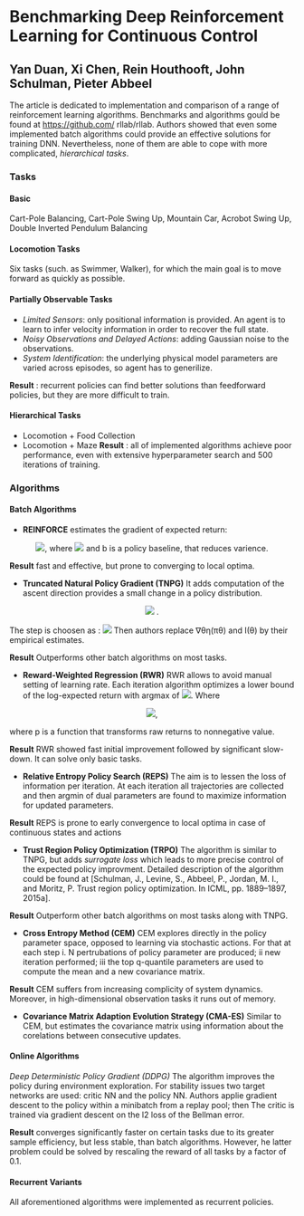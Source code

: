 # Benchmarking Deep Reinforcement Learning for Continuous Control
## Yan Duan, Xi Chen, Rein Houthooft, John Schulman, Pieter Abbeel

The article is dedicated to implementation and comparison of a range of reinforcement learning algorithms. Benchmarks and algorithms gould be found at
https://github.com/ rllab/rllab. Authors showed that even some implemented batch algorithms could provide an effective solutions for training DNN.
Nevertheless, none of them are able to cope with more complicated, _hierarchical tasks_. 

### Tasks

#### Basic
Cart-Pole Balancing, Cart-Pole Swing Up, Mountain Car, Acrobot Swing Up, Double Inverted Pendulum Balancing

#### Locomotion Tasks
Six tasks (such. as Swimmer, Walker), for which the main goal is to move forward as quickly as possible.

#### Partially Observable Tasks
- _Limited Sensors_:  only positional information is provided. An agent is to learn to infer velocity information in order to recover the full state.
- _Noisy Observations and Delayed Actions_: adding Gaussian noise to the observations.
- _System Identification_: the underlying physical model parameters are varied across episodes, so agent has to generilize.

__Result__ :  recurrent policies can find better solutions than feedforward policies,  but they are more difficult to train.

#### Hierarchical Tasks
- Locomotion + Food Collection
- Locomotion + Maze
__Result__ : all of implemented algorithms achieve poor performance, even with extensive hyperparameter search and 500 iterations of training.

### Algorithms

#### Batch Algorithms

- __REINFORCE__ estimates the gradient of expected return:
<p align="center">
 <img src="https://render.githubusercontent.com/render/math?math=\hat{\Delta_{\sigma\mu(\pi_{\sigma})}}=\frac{1}{NT}\sum_{i=1}^{N}\sum_{t=0}^{T}\delta_{\sigma}log \pi(a_{i}^{t}|s_{t}^{i},\theta)(R_{t}^{i}-b_{t}^{i})">, where 
 
 
 <img src="https://render.githubusercontent.com/render/math?math=R_{t}^{i}=\sum_{t^{\prime}=t}^{T}\gamma_{t-t^{\prime}}r_{t}^{i}"> 
 and b is a policy baseline, that reduces varience. 
</p>

__Result__ fast and effective, but prone to converging to local optima. 

- __Truncated Natural Policy Gradient (TNPG)__
It adds computation of the ascent direction provides a small change in a policy distribution. 

<p align="center">
 <img src="https://render.githubusercontent.com/render/math?math=I(\theta^-1)\Delta_{\sigma\mu(\pi_{\sigma})}"> .
 </p>
   
 
  
 The step is choosen as :
<img src="https://render.githubusercontent.com/render/math?math=\alpha=\sqrt{\delta_{KL}(\Delta_{\sigma\mu(\pi_{\sigma})^T}  I(\theta)^{-1}\Delta_{\sigma\mu(\pi_{\sigma})^{-1}})}">
Then authors  replace ∇θη(πθ) and I(θ) by their empirical estimates.

__Result__ Outperforms other batch algorithms on most tasks. 


- __Reward-Weighted Regression (RWR)__
RWR allows to avoid manual setting of learning rate. Each iteration algorithm optimizes a lower bound of the log-expected return with argmax of <img src="https://render.githubusercontent.com/render/math?math=\ell(\theta)">. Where

<p align="center">
<img src="https://render.githubusercontent.com/render/math?math=\ell(\theta)=\frac{1}{NT}\sum_{i=1}^{N}\sum_{t=0}^{T}\delta_{\sigma}log \pi(a_{i}^{t}|s_{t}^{i},\theta)p(R_{t}^{i}-b_{t}^{i})">, 
 
 where p is a function that transforms raw returns to nonnegative value. 
</p>
 
__Result__ RWR showed fast initial improvement followed by significant slow-down. It can solve only basic tasks.


- __Relative Entropy Policy Search (REPS)__
The aim is to lessen the loss of information per iteration. At each iteration all trajectories are collected and then argmin of dual parameters are found to maximize information for updated parameters.


__Result__  REPS is prone to early convergence to local optima in case of continuous states and actions


- __Trust Region Policy Optimization (TRPO)__
The algorithm is similar to TNPG, but adds _surrogate loss_ which leads to more precise control of the expected policy improvment. Detailed description of the algorithm could be found at [Schulman, J., Levine, S., Abbeel, P., Jordan, M. I., and Moritz, P. Trust region policy optimization. In ICML, pp. 1889–1897, 2015a].

__Result__  Outperform other batch algorithms on most tasks along with TNPG.


- __Cross Entropy Method (CEM)__
CEM explores directly in the policy parameter space, opposed to learning via stochastic actions. For that at each step i. N pertrubations of policy parameter are produced; ii new iteration performed; iii the top q-quantile parameters are used to compute the mean and a new covariance matrix. 

 __Result__  CEM suffers from increasing complicity of system dynamics. Moreover, in high-dimensional observation tasks it runs out of memory.
 
 
- __Covariance Matrix Adaption Evolution Strategy (CMA-ES)__
Similar to CEM, but estimates the covariance matrix using information about the corelations between consecutive updates.

#### Online Algorithms
_Deep Deterministic Policy Gradient (DDPG)_
The algorithm improves the policy during environment exploration. For stability issues two target networks  are used: critic NN and the policy  NN. Authors applie gradient descent to the policy within  a minibatch from a replay pool; then The critic is trained via gradient descent on the l2 loss of the Bellman error. 

__Result__  converges significantly faster on certain tasks due to its greater sample efficiency, but less stable, than batch algorithms. 
However, he latter problem could be solved by rescaling the reward of all tasks by a factor of 0.1. 

#### Recurrent Variants
All aforementioned algorithms were implemented as recurrent policies. 
